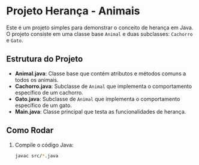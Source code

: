 # Projeto Herança - Animais

Este é um projeto simples para demonstrar o conceito de herança em Java. O projeto consiste em uma classe base `Animal` e duas subclasses: `Cachorro` e `Gato`.

## Estrutura do Projeto

- **Animal.java**: Classe base que contém atributos e métodos comuns a todos os animais.
- **Cachorro.java**: Subclasse de `Animal` que implementa o comportamento específico de um cachorro.
- **Gato.java**: Subclasse de `Animal` que implementa o comportamento específico de um gato.
- **Main.java**: Classe principal que testa as funcionalidades de herança.

## Como Rodar

1. Compile o código Java:
   ```bash
   javac src/*.java
